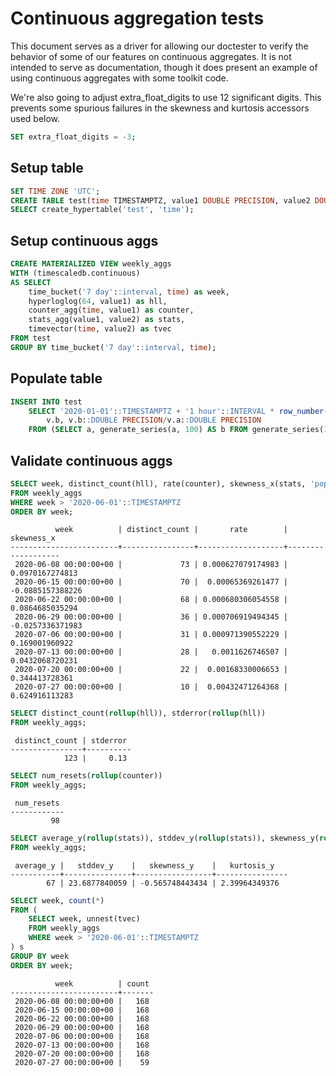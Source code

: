 # Continuous aggregation tests

This document serves as a driver for allowing our doctester to verify the behavior of some of our features on continuous aggregates.  It is not intended to serve as documentation, though it does present an example of using continuous aggregates with some toolkit code.

We're also going to adjust extra_float_digits to use 12 significant digits.  This prevents some spurious failures in the skewness and kurtosis accessors used below.
```SQL ,non-transactional,ignore-output
SET extra_float_digits = -3;
```

## Setup table
```SQL ,non-transactional,ignore-output
SET TIME ZONE 'UTC';
CREATE TABLE test(time TIMESTAMPTZ, value1 DOUBLE PRECISION, value2 DOUBLE PRECISION);
SELECT create_hypertable('test', 'time');
```

## Setup continuous aggs
```SQL ,non-transactional,ignore-output
CREATE MATERIALIZED VIEW weekly_aggs
WITH (timescaledb.continuous)
AS SELECT
    time_bucket('7 day'::interval, time) as week,
    hyperloglog(64, value1) as hll,
    counter_agg(time, value1) as counter,
    stats_agg(value1, value2) as stats,
    timevector(time, value2) as tvec
FROM test
GROUP BY time_bucket('7 day'::interval, time);
```

## Populate table

```SQL ,non-transactional,ignore-output
INSERT INTO test
    SELECT '2020-01-01'::TIMESTAMPTZ + '1 hour'::INTERVAL * row_number() OVER (),
        v.b, v.b::DOUBLE PRECISION/v.a::DOUBLE PRECISION
    FROM (SELECT a, generate_series(a, 100) AS b FROM generate_series(1, 100) a) v;
```

## Validate continuous aggs

```SQL
SELECT week, distinct_count(hll), rate(counter), skewness_x(stats, 'population')
FROM weekly_aggs
WHERE week > '2020-06-01'::TIMESTAMPTZ
ORDER BY week;
```

```output
          week          | distinct_count |       rate        |    skewness_x
------------------------+----------------+-------------------+-------------------
 2020-06-08 00:00:00+00 |             73 | 0.000627079174983 |  0.0970167274813
 2020-06-15 00:00:00+00 |             70 |  0.00065369261477 | -0.0885157388226
 2020-06-22 00:00:00+00 |             68 | 0.000680306054558 |  0.0864685035294
 2020-06-29 00:00:00+00 |             36 | 0.000706919494345 | -0.0257336371983
 2020-07-06 00:00:00+00 |             31 | 0.000971390552229 |   0.169001960922
 2020-07-13 00:00:00+00 |             28 |   0.0011626746507 |  0.0432068720231
 2020-07-20 00:00:00+00 |             22 |  0.00168330006653 |   0.344413728361
 2020-07-27 00:00:00+00 |             10 |  0.00432471264368 |   0.624916113283
```

```SQL
SELECT distinct_count(rollup(hll)), stderror(rollup(hll))
FROM weekly_aggs;
```

```output
 distinct_count | stderror
----------------+----------
            123 |     0.13
```

```SQL
SELECT num_resets(rollup(counter))
FROM weekly_aggs;
```

```output
 num_resets
------------
         98
```

```SQL
SELECT average_y(rollup(stats)), stddev_y(rollup(stats)), skewness_y(rollup(stats), 'population'), kurtosis_y(rollup(stats), 'population')
FROM weekly_aggs;
```

```output
 average_y |   stddev_y    |   skewness_y    |   kurtosis_y
-----------+---------------+-----------------+----------------
        67 | 23.6877840059 | -0.565748443434 | 2.39964349376
```

```SQL
SELECT week, count(*)
FROM (
    SELECT week, unnest(tvec)
    FROM weekly_aggs
    WHERE week > '2020-06-01'::TIMESTAMPTZ
) s
GROUP BY week
ORDER BY week;
```
```output
          week          | count 
------------------------+-------
 2020-06-08 00:00:00+00 |   168
 2020-06-15 00:00:00+00 |   168
 2020-06-22 00:00:00+00 |   168
 2020-06-29 00:00:00+00 |   168
 2020-07-06 00:00:00+00 |   168
 2020-07-13 00:00:00+00 |   168
 2020-07-20 00:00:00+00 |   168
 2020-07-27 00:00:00+00 |    59
```
